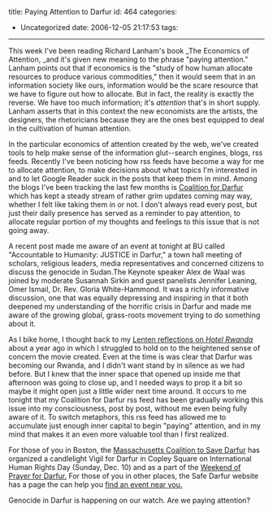 title: Paying Attention to Darfur
id: 464
categories:
  - Uncategorized
date: 2006-12-05 21:17:53
tags:
---

This week I&#039;ve been reading Richard Lanham&#039;s book _The Economics of Attention, _and it&#039;s given new meaning to the phrase &quot;paying attention.&quot; Lanham points out that if economics is the &quot;study of how human allocate resources to produce various commodities,&quot; then it would seem that in an information society like ours, information would be the scare resource that we have to figure out how to allocate. But in fact, the reality is exactly the reverse. We have too much information; it&#039;s _attention_ that&#039;s in short supply. Lanham asserts that in this context the new economists are the  artists,  the  designers, the rhetoricians because they are the ones best equipped to deal in the cultivation of human attention. 

In the particular economics of attention created by the web, we&#039;ve created tools to help make sense of the information glut--search engines, blogs, rss feeds. Recently I&#039;ve been noticing how rss feeds have become a way for me to allocate attention, to make decisions about what topics I&#039;m interested in  and to let Google Reader suck in the posts that keep them in mind. Among the blogs I&#039;ve been tracking the last few months is [Coalition for Darfur](http://coalitionfordarfur.blogspot.com) which has kept a steady stream of rather grim updates coming may way, whether I felt like taking them in or not. I don&#039;t always read every post, but just their daily presence has served as a reminder to pay attention, to allocate regular portion of my thoughts and feelings to this issue that  is not going away. 

A recent post made me aware of an event at tonight at BU called &quot;Accountable to Humanity: JUSTICE in Darfur,&quot;  a town hall meeting of scholars, religious leaders, media representatives and concerned citizens to discuss the genocide in Sudan.The Keynote speaker Alex de Waal was joined by moderate Susannah Sirkin and guest panelists Jennifer Leaning, Omer Ismail, Dr. Rev. Gloria White-Hammond. It was a richly informative discussion, one that was equally depressing and inspiring in that it both deepened my understanding of the horrific crisis in Darfur and made me aware of the growing global, grass-roots movement  trying to do something about it. 

As I bike home, I thought back to my [Lenten reflections on _Hotel Rwanda_](/node/212) about a year ago in which I struggled to hold on to the heightened sense of concern the movie created. Even at the time is was  clear that Darfur was becoming our Rwanda, and I didn&#039;t want stand by in silence as we had before. But I knew that the inner space that opened up inside me that afternoon was going to close up, and I needed ways to prop it  a bit so maybe it might open just a little wider next time around. It occurs to me tonight that my Coalition for Darfur rss feed has been gradually working this issue into my consciousness, post by post, without me even being fully aware of it. To switch metaphors, this rss feed has  allowed me to accumulate just enough inner capital to begin &quot;paying&quot; attention, and in my mind that makes it an even more valuable tool than I first realized. 

For those of you in Boston, the [Massachusetts Coalition to Save Darfur](http://www.savedarfurma.org/) has organized a candlelight Vigil for Darfur in Copley Square on International Human Rights Day (Sunday, Dec. 10) and as a part of the [Weekend of Prayer for Darfur.](http://www.savedarfur.org/pages/weekend_of_prayer) For those of you in other places, the Safe Darfur website has a page the can help you [find an event near you.](http://www.savedarfur.org/page/event/search_simple)

Genocide in Darfur is happening on our watch. Are we paying attention? 